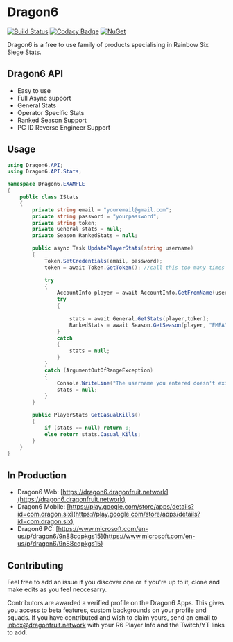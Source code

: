 # Dragon6

[![Build Status](https://travis-ci.org/dragonfruitnetwork/Dragon6-API.svg?branch=master)](https://travis-ci.org/dragonfruitnetwork/Dragon6-API) [![Codacy Badge](https://api.codacy.com/project/badge/Grade/44fea8a2da8a400aa25156b9c28423b4)](https://www.codacy.com/app/aspriddell/Dragon6-API?utm_source=github.com&amp;utm_medium=referral&amp;utm_content=dragonfruitnetwork/Dragon6-API&amp;utm_campaign=Badge_Grade) [![NuGet](https://img.shields.io/nuget/v/Dragon6.API.svg?style=popout)](https://www.nuget.org/packages/Dragon6.API/)

Dragon6 is a free to use family of products specialising in Rainbow Six Siege Stats.

## Dragon6 API

  - Easy to use
  - Full Async support
  - General Stats
  - Operator Specific Stats
  - Ranked Season Support
  - PC ID Reverse Engineer Support
 
## Usage

```C#
using Dragon6.API;
using Dragon6.API.Stats;

namespace Dragon6.EXAMPLE
{
    public class IStats
    {
		private string email = "youremail@gmail.com";
		private string password = "yourpassword";
		private string token;
		private General stats = null;
		private Season RankedStats = null;

		public async Task UpdatePlayerStats(string username)
		{
			Token.SetCredentials(email, password);
			token = await Token.GetToken(); //call this too many times and your account will be locked for 2 hours. Make sure you store this and set an expiry for two hours. When it expires you will need a new one.

			try
			{
				AccountInfo player = await AccountInfo.GetFromName(username ,References.Platform.PC,token);		
				try
				{
		
					stats = await General.GetStats(player,token);
					RankedStats = await Season.GetSeason(player, "EMEA", token, -1); //-1 = current season but if excluded it is the default
				}
				catch
				{
					stats = null;
				}
			}
			catch (ArgumentOutOfRangeException)
			{
				Console.WriteLine("The username you entered doesn't exist.");
				stats = null;
			}
		}

		public PlayerStats GetCasualKills()
		{ 
			if (stats == null) return 0;
			else return stats.Casual_Kills; 
		}
	}
}
```

## In Production


- Dragon6 Web: [https://dragon6.dragonfruit.network](https://dragon6.dragonfruit.network)
- Dragon6 Mobile: [https://play.google.com/store/apps/details?id=com.dragon.six](https://play.google.com/store/apps/details?id=com.dragon.six)
- Dragon6 PC: [https://www.microsoft.com/en-us/p/dragon6/9n88cqpkgs15](https://www.microsoft.com/en-us/p/dragon6/9n88cqpkgs15)

## Contributing


Feel free to add an issue if you discover one or if you're up to it, clone and make edits as you feel neccesarry. 

Contributors are awarded a verified profile on the Dragon6 Apps. This gives you access to beta features, custom backgrounds on your profile and squads. If you have contributed and wish to claim yours, send an email to inbox@dragonfruit.network with your R6 Player Info and the Twitch/YT links to add.
